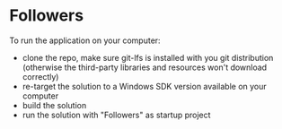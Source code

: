 Followers
=========

To run the application on your computer:
- clone the repo, make sure git-lfs is installed with you git distribution (otherwise the third-party libraries and resources won't download correctly)
- re-target the solution to a Windows SDK version available on your computer
- build the solution
- run the solution with "Followers" as startup project
